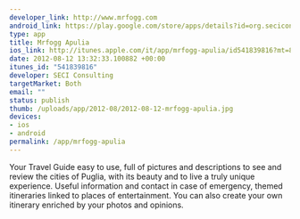 ```yaml
--- 
developer_link: http://www.mrfogg.com
android_link: https://play.google.com/store/apps/details?id=org.seciconsulting.mrfoggpuglia&hl=it
type: app
title: Mrfogg Apulia
ios_link: http://itunes.apple.com/it/app/mrfogg-apulia/id541839816?mt=8
date: 2012-08-12 13:32:33.100882 +00:00
itunes_id: "541839816"
developer: SECI Consulting
targetMarket: Both
email: ""
status: publish
thumb: /uploads/app/2012-08/2012-08-12-mrfogg-apulia.jpg
devices: 
- ios
- android
permalink: /app/mrfogg-apulia
---
```


Your Travel Guide easy to use, full of pictures and descriptions to see and review the cities of Puglia, with its beauty and to live a truly unique experience. 
Useful information and contact in case of emergency, themed itineraries linked to places of entertainment. You can also create your own itinerary enriched by your photos and opinions. 
